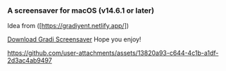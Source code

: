 ### A screensaver for macOS (v14.6.1 or later)

Idea from ([https://gradiyent.netlify.app/])

[Download Gradi Screensaver](https://github.com/henrychen1210/gradi-screensaver/raw/main/app/gradi.saver.zip)
Hope you enjoy!

https://github.com/user-attachments/assets/13820a93-c644-4c1b-a1df-2d3ac4ab9497








